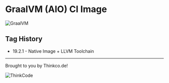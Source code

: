 # GraalVM (AIO) CI Image

![GraalVM](https://miro.medium.com/max/1560/1*LPCG2xlLiUdqcYJulzxvmw.png)

## Tag History

* 19.2.1 - Native Image + LLVM Toolchain

---
Brought to you by Thinkco.de!

![ThinkCode](https://avatars2.githubusercontent.com/u/31565447?s=200) 
